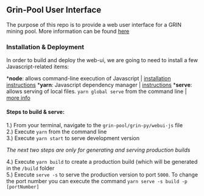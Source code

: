 ## Grin-Pool User Interface

The purpose of this repo is to provide a web user interface for a GRIN mining pool. More information can be found [here](https://github.com/grin-pool/grin-pool)

### Installation & Deployment

In order to build and deploy the web-ui, we are going to need to install a few Javascript-related items:

***node**: allows command-line execution of Javascript | [installation instructions](https://nodejs.org/en/download/package-manager/)
***yarn**: Javascript dependency manager | [instructions](https://yarnpkg.com/lang/en/docs/install/)
***serve**: allows serving of local files. `yarn global serve` from the command line | [more info](https://www.npmjs.com/package/serve)

#### Steps to build & serve:
1.) From your terminal, navigate to the `grin-pool/grin-py/webui-js` file  
2.) Execute `yarn` from the command line  
3.) Execute `yarn start` to serve development version  

*The next two steps are only for generating and serving production builds*  

4.) Execute `yarn build` to create a production build (which will be generated in the `/build` folder  
5.) Execute `serve -s` to serve the production version to port `5000`. To change the port number you can execute the command `yarn serve -s build -p [portNumber]` 
